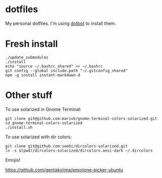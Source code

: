 # dotfiles

My personal dotfiles. I'm using [dotbot](https://github.com/anishathalye/dotbot) to install them.

# Fresh install

```
./update_submodules
./install
echo "source ~/.bashrc_shared" >> ~/.bashrc
git config --global include.path "~/.gitconfig_shared"
npm -g install instant-markdown-d
```

# Other stuff

To use solarized in Gnome Terminal:

```
git clone git@github.com:marivb/gnome-terminal-colors-solarized.git
cd gnome-terminal-colors-solarized
./install.sh
```

To use solarized with dir colors:

```
git clone git@github.com:seebi/dircolors-solarized.git
ln -s $(pwd)/dircolors-solarized/dircolors.ansi-dark ~/.dircolors
```

Emojis!

https://github.com/gentakojima/emojione-picker-ubuntu
